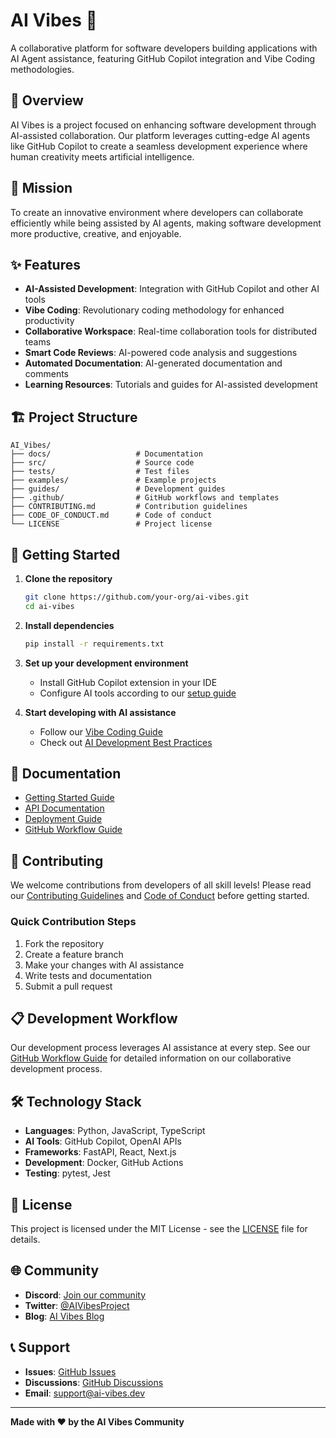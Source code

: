 # AI Vibes 🚀

A collaborative platform for software developers building applications with AI Agent assistance, featuring GitHub Copilot integration and Vibe Coding methodologies.

## 🌟 Overview

AI Vibes is a project focused on enhancing software development through AI-assisted collaboration. Our platform leverages cutting-edge AI agents like GitHub Copilot to create a seamless development experience where human creativity meets artificial intelligence.

## 🎯 Mission

To create an innovative environment where developers can collaborate efficiently while being assisted by AI agents, making software development more productive, creative, and enjoyable.

## ✨ Features

- **AI-Assisted Development**: Integration with GitHub Copilot and other AI tools
- **Vibe Coding**: Revolutionary coding methodology for enhanced productivity
- **Collaborative Workspace**: Real-time collaboration tools for distributed teams
- **Smart Code Reviews**: AI-powered code analysis and suggestions
- **Automated Documentation**: AI-generated documentation and comments
- **Learning Resources**: Tutorials and guides for AI-assisted development

## 🏗️ Project Structure

```
AI_Vibes/
├── docs/                   # Documentation
├── src/                    # Source code
├── tests/                  # Test files
├── examples/               # Example projects
├── guides/                 # Development guides
├── .github/                # GitHub workflows and templates
├── CONTRIBUTING.md         # Contribution guidelines
├── CODE_OF_CONDUCT.md      # Code of conduct
└── LICENSE                 # Project license
```

## 🚀 Getting Started

1. **Clone the repository**
   ```bash
   git clone https://github.com/your-org/ai-vibes.git
   cd ai-vibes
   ```

2. **Install dependencies**
   ```bash
   pip install -r requirements.txt
   ```

3. **Set up your development environment**
   - Install GitHub Copilot extension in your IDE
   - Configure AI tools according to our [setup guide](docs/setup.md)

4. **Start developing with AI assistance**
   - Follow our [Vibe Coding Guide](guides/vibe-coding.md)
   - Check out [AI Development Best Practices](guides/ai-development-best-practices.md)

## 📖 Documentation

- [Getting Started Guide](docs/getting-started.md)
- [API Documentation](docs/api.md)
- [Deployment Guide](docs/deployment.md)
- [GitHub Workflow Guide](guides/github-workflow.md)

## 🤝 Contributing

We welcome contributions from developers of all skill levels! Please read our [Contributing Guidelines](CONTRIBUTING.md) and [Code of Conduct](CODE_OF_CONDUCT.md) before getting started.

### Quick Contribution Steps

1. Fork the repository
2. Create a feature branch
3. Make your changes with AI assistance
4. Write tests and documentation
5. Submit a pull request

## 📋 Development Workflow

Our development process leverages AI assistance at every step. See our [GitHub Workflow Guide](guides/github-workflow.md) for detailed information on our collaborative development process.

## 🛠️ Technology Stack

- **Languages**: Python, JavaScript, TypeScript
- **AI Tools**: GitHub Copilot, OpenAI APIs
- **Frameworks**: FastAPI, React, Next.js
- **Development**: Docker, GitHub Actions
- **Testing**: pytest, Jest

## 📜 License

This project is licensed under the MIT License - see the [LICENSE](LICENSE) file for details.

## 🌐 Community

- **Discord**: [Join our community](https://discord.gg/ai-vibes)
- **Twitter**: [@AIVibesProject](https://twitter.com/AIVibesProject)
- **Blog**: [AI Vibes Blog](https://blog.ai-vibes.dev)

## 📞 Support

- **Issues**: [GitHub Issues](https://github.com/your-org/ai-vibes/issues)
- **Discussions**: [GitHub Discussions](https://github.com/your-org/ai-vibes/discussions)
- **Email**: support@ai-vibes.dev

---

**Made with ❤️ by the AI Vibes Community**
